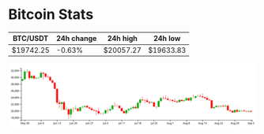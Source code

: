 # Bitcoin Stats

BTC/USDT|24h change|24h high|24h low|
|---|---|---|---|
|$19742.25|-0.63%|$20057.27|$19633.83|

<img src="./chart.svg">
